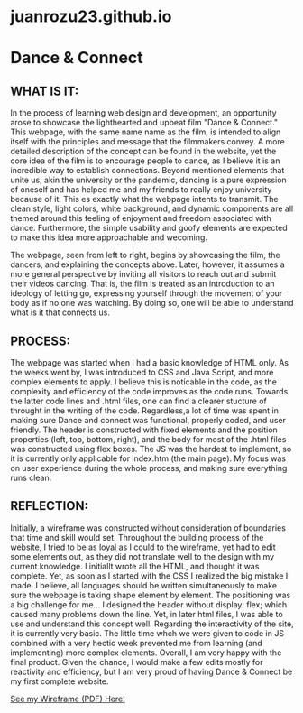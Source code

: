 # juanrozu23.github.io

<h1> Dance & Connect </h1>

<h2> WHAT IS IT: </h2>
<p> In the process of learning web design and development, an opportunity arose to showcase the lighthearted and upbeat film "Dance & Connect." This webpage, with the same name name as the film, is intended to align itself with the principles and message that the filmmakers convey. A more detailed description of the concept can be found in the website, yet the core idea of the film is to encourage people to dance, as I believe it is an incredible way to establish connections. Beyond mentioned elements that unite us, akin the university or the pandemic, dancing is a pure expression of oneself and has helped me and my friends to really enjoy university because of it. This es exactly what the webpage intents to transmit. The clean style, light colors, white background, and dynamic components are all themed around this feeling of enjoyment and freedom associated with dance. Furthermore, the simple usability and goofy elements are expected to make this idea more approachable and wecoming. </p>

<p> The webpage, seen from left to right, begins by showcasing the film, the dancers, and explaining the concepts above. Later, however, it assumes a more general perspective by inviting all visitors to reach out and submit their videos dancing. That is, the film is treated as an introduction to an ideology of letting go, expressing yourself through the movement of your body as if no one was watching. By doing so, one will be able to understand what is it that connects us. </p> 

<h2> PROCESS: </h2>
<p> The webpage was started when I had a basic knowledge of HTML only. As the weeks went by, I was introduced to CSS and Java Script, and more complex elements to apply. I believe this is noticable in the code, as the complexity and efficiency of the code improves as the code runs. Towards the latter code lines and .html files, one can find a clearer stucture of throught in the writing of the code. Regardless,a lot of time was spent in making sure Dance and connect was functional, properly coded, and user friendly. The header is constructed with fixed elements and the position properties (left, top, bottom, right), and the body for most of the .html files was constructed using flex boxes. The JS was the hardest to implement, so it is currently only applicable for index.htm (the main page). My focus was on user experience during the whole process, and making sure everything runs clean. </p>

<h2> REFLECTION: </h2>
<p> Initially, a wireframe was constructed without consideration of boundaries that time and skill would set. Throughout the building process of the website, I tried to be as loyal as I could to the wireframe, yet had to edit some elements out, as they did not translate well to the design with my current knowledge. I initiallt wrote all the HTML, and thought it was complete. Yet, as soon as I started with the CSS I realized the big mistake I made. I believe, all languages should be written simultaneously to make sure the webpage is taking shape element by element. The positioning was a big challenge for me... I designed the header without display: flex; which caused many problems down the line. Yet, in later html files, I was able to use and understand this concept well. Regarding the interactivity of the site, it is currently very basic. The little time whch we were given to code in JS combined with a very hectic week prevented me from learning (and implementing) more complex elements. Overall, I am very happy with the final product. Given the chance, I would make a few edits mostly for reactivity and efficiency, but I am very proud of having Dance & Connect be my first complete website. </p>
<a href="https://drive.google.com/file/d/1Q6Rxfr-oeioA-NdCGH7iZDCe3z3o_3Y8/view?usp=sharing">See my Wireframe (PDF) Here!</a>

